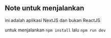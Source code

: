 ## Note untuk menjalankan 

ini adalah aplikasi NextJS dan bukan ReactJS

untuk menjalankan `npm install` lalu `npm run dev`
